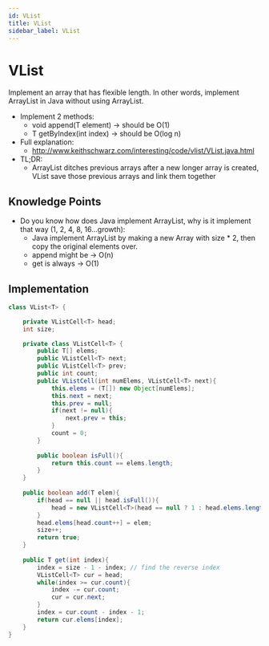 ```yaml
---
id: VList
title: VList
sidebar_label: VList
---
```


# VList
Implement an array that has flexible length. In other words, implement ArrayList in Java without using ArrayList. 

- Implement 2 methods:
    - void append(T element) -> should be O(1)
    - T getByIndex(int index) -> should be O(log n)
- Full explanation: 
    - http://www.keithschwarz.com/interesting/code/vlist/VList.java.html
- TL;DR:
    - ArrayList ditches previous arrays after a new longer array is created, VList save those previous arrays and link them together

## Knowledge Points
- Do you know how does Java implement ArrayList, why is it implement that way (1, 2, 4, 8, 16...growth):
    - Java implement ArrayList by making a new Array with size * 2, then copy the original elements over.
    - append might be -> O(n)
    - get is always -> O(1)

## Implementation

```java
class VList<T> {

    private VListCell<T> head;
    int size;

    private class VListCell<T> {
        public T[] elems;
        public VListCell<T> next;
        public VListCell<T> prev;
        public int count;
        public VListCell(int numElems, VListCell<T> next){
            this.elems = (T[]) new Object[numElems];
            this.next = next;
            this.prev = null;
            if(next != null){
                next.prev = this;
            }
            count = 0;
        }
        
        public boolean isFull(){
            return this.count == elems.length;
        }
    }
    
    public boolean add(T elem){
        if(head == null || head.isFull()){
            head = new VListCell<T>(head == null ? 1 : head.elems.length * 2, head);
        }
        head.elems[head.count++] = elem;
        size++;
        return true;
    }
    
    public T get(int index){
        index = size - 1 - index; // find the reverse index
        VListCell<T> cur = head;
        while(index >= cur.count){
            index -= cur.count;
            cur = cur.next;
        }
        index = cur.count - index - 1;
        return cur.elems[index];
    }
}
```
